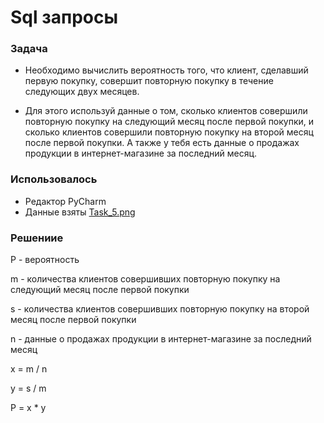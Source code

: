 # Sql запросы

### Задача

- Необходимо вычислить вероятность того, что клиент, сделавший первую покупку,
совершит повторную покупку в течение следующих двух месяцев.


- Для этого используй данные о том, сколько клиентов совершили повторную покупку на следующий месяц после первой покупки, 
и сколько клиентов совершили повторную покупку на второй месяц после первой покупки. А также у тебя есть данные о продажах продукции в интернет-магазине за последний месяц.


### Использовалось

- Редактор PyCharm
- Данные взяты [Task_5.png](Task_5.png)  

### Решениие

P - вероятность

m - количества клиентов совершивших повторную покупку на следующий месяц после первой покупки

s - количества клиентов совершивших повторную покупку на второй месяц после первой покупки

n - данные о продажах продукции в интернет-магазине за последний месяц

x = m / n

y = s / m

P = x * y


